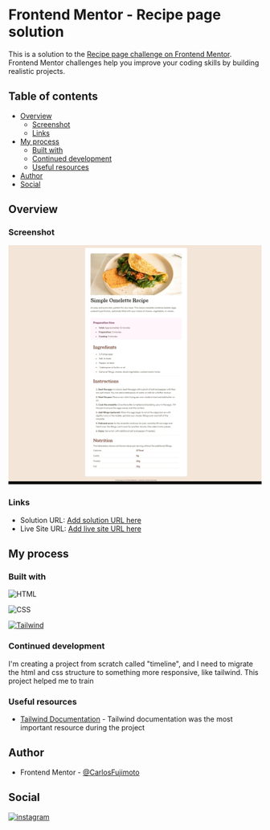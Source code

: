 # Frontend Mentor - Recipe page solution

This is a solution to the [Recipe page challenge on Frontend Mentor](https://www.frontendmentor.io/challenges/recipe-page-KiTsR8QQKm). Frontend Mentor challenges help you improve your coding skills by building realistic projects.

## Table of contents

- [Overview](#overview)
  - [Screenshot](#screenshot)
  - [Links](#links)
- [My process](#my-process)
  - [Built with](#built-with)
  - [Continued development](#continued-development)
  - [Useful resources](#useful-resources)
- [Author](#author)
- [Social](#Social)

## Overview

### Screenshot

![Challenge Screenshot](assets/images/challenge_desktop.jpeg)

### Links

- Solution URL: [Add solution URL here](https://your-solution-url.com)
- Live Site URL: [Add live site URL here](https://your-live-site-url.com)

## My process

### Built with

<img src="https://img.shields.io/badge/HTML5-E34F26?style=for-the-badge&logo=html5&logoColor=white
" alt="HTML"></img>

<img src="https://img.shields.io/badge/CSS3-1572B6?style=for-the-badge&logo=css3&logoColor=white
" alt="CSS"></img>

<a href="https://tailwindcss.com/"><img src="https://img.shields.io/badge/Tailwind_CSS-38B2AC?style=for-the-badge&logo=tailwind-css&logoColor=white
" alt="Tailwind"></img></a>

### Continued development

I'm creating a project from scratch called "timeline", and I need to migrate the html and css structure to something more responsive, like tailwind. This project helped me to train

### Useful resources

- [Tailwind Documentation](https://tailwindcss.com/docs/utility-first) - Tailwind documentation was the most important resource during the project

## Author

- Frontend Mentor - [@CarlosFujimoto](https://www.frontendmentor.io/profile/CarlosFujimoto)

## Social

<a href="https://www.instagram.com/nato.s_/">
  <img src="https://img.shields.io/badge/Instagram-E4405F?style=for-the-badge&logo=instagram&logoColor=white
  " alt="instagram"></img>
</a>
